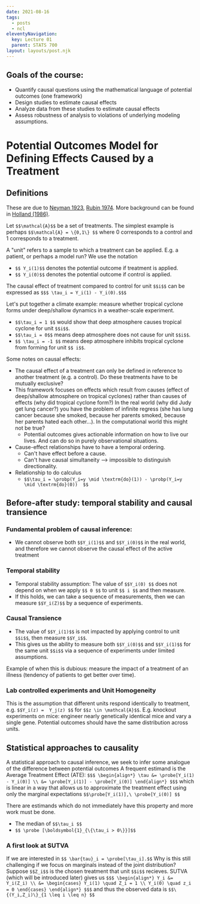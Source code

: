 ```yaml
---
date: 2021-08-16
tags:
  - posts
  - ncl
eleventyNavigation:
  key: Lecture 01
  parent: STATS 700
layout: layouts/post.njk
---
```


## Goals of the course:
* Quantify causal questions using the mathematical language of potential outcomes (one framework)
* Design studies to estimate causal effects 
* Analyze data from these studies to estimate causal effects
* Assess robustness of analysis to violations of underlying modeling assumptions.

# Potential Outcomes Model for Defining Effects Caused by a Treatment
## Definitions

These are due to [Neyman 1923](https://www.jstor.org/stable/2245382), [Rubin 1974](https://drive.google.com/file/d/1jW9kZhwSSAddQJ83IvcEviAnERbsi1Da/view?usp=sharing). More background can be found in [Holland (1986)](https://www.jstor.org/stable/2289064).

Let `$$\mathcal{A}$$` be a set of treatments. The simplest example is perhaps `$$\mathcal{A} = \{0,1\} $$` where 0 corresponds to a control
and 1 corresponds to a treatment. 

A "unit" refers to a sample to which a treatment can be applied. E.g. a patient, or perhaps a model run?
We use the notation
* `$$ Y_i(1)$$` denotes the potential outcome if treatment is applied.
* `$$ Y_i(0)$$` denotes the potential outcome if control is applied.

The causal effect of treatment compared to control for unit `$$i$$` can be expressed as `$$$ \tau_i = Y_i(1) - Y_i(0).$$$`

Let's put together a climate example: measure whether tropical cyclone forms under deep/shallow dynamics in a weather-scale experiment. 
* `$$\tau_i = 1 $$` would show that deep atmosphere causes tropical cyclone for unit `$$i$$`.
* `$$\tau_i = 0$$` means deep atmosphere does not cause for unit `$$i$$`.
* `$$ \tau_i = -1 $$` means deep atmosphere inhibits tropical cyclone from forming for unit `$$ i$$`.

Some notes on causal effects:
* The causal effect of a treatment can only be defined in reference to another treatment (e.g. a control). Do these treatments have to be mutually exclusive?
* This framework focuses on effects which result from causes (effect of deep/shallow atmosphere on tropical cyclones) rather than causes of effects (why did tropical cyclone form?)
In the real world (why did Judy get lung cancer?) you have the problem of infinite regress (she has lung cancer because she smoked, because her parents smoked, because her parents hated each other...).
In the computational world this might not be true?
  * Potential outcomes gives actionable information on how to live our lives. And can do so in purely observational situations.
* Cause-effect relationships have to have a temporal ordering.
  * Can't have effect before a cause.
  * Can't have causal simultaneity --> impossible to distinguish directionality.
* Relationship to do calculus
  * `$$\tau_i = \probp(Y_i=y \mid \textrm{do}(1)) - \probp(Y_i=y \mid \textrm{do}(0))  $$`

## Before-after study: temporal stability and causal transience
### Fundamental problem of causal inference:
* We cannot observe both `$$Y_i(1)$$` and `$$Y_i(0)$$` in the real world, and therefore we cannot observe the causal effect of the active treatment

### Temporal stability
* Temporal stability assumption: The value of `$$Y_i(0) $$` does not depend on when we apply `$$ 0 $$` to unit `$$ i $$` and then measure.
* If this holds, we can take a sequence of measurements, then we can measure `$$Y_i(Z)$$` by a sequence of experiments.

### Causal Transience
* The value of `$$Y_i(1)$$` is not impacted by applying control to unit `$$i$$`, then measure `$$Y_i$$`.
* This gives us the ability to measure both `$$Y_i(0)$$` and `$$Y_i(1)$$` for the same unit `$$i$$` via a sequence of experiments under limited assumptions.

Example of when this is dubious: measure the impact of a treatment of an illness (tendency of patients to get better over time).

### Lab controlled experiments and Unit Homogeneity
This is the assumption that different units respond identically to treatment, e.g. `$$Y_i(z) =  Y_j(z) $$` for `$$z \in \mathcal{A}$$`.
E.g. knockout experiments on mice: engineer nearly genetically identical mice and vary a single gene. Potential outcomes should have the same distribution across units.

## Statistical approaches to causality
A statistical approach to causal inference, we seek to infer some analogue of the difference between potential outcomes
A frequent estimand is the Average Treatment Effect (ATE):
`$$$
\begin{align*}
\tau &= \probe[Y_i(1) - Y_i(0)] \\
&= \probe[Y_i(1)] - \probe[Y_i(0)]
\end{align*}
$$$`
which is linear in a way that allows us to approximate the treatment effect using only the marginal expectations `$$\probe[Y_i(1)],\ \probe[Y_i(0)] $$`

There are estimands which do not immediately have this property and more work must be done.
* The median of `$$\tau_i $$`
* `$$ \probe [\boldsymbol{1}_{\{\tau_i > 0\}}]$$`

### A first look at SUTVA
If we are interested in `$$ \bar{tau}_i = \probe[\tau_i].$$` Why is this still challenging if we focus on marginals instead of the joint distribution?
Suppose `$$Z_i$$` is the chosen treatment that unit `$$i$$` recieves. SUTVA (which will be introduced later) gives us
`$$$
\begin{align*}
Y_i &= Y_i(Z_i) \\
  &= \begin{cases}
      Y_i(1) \quad Z_i = 1 \\
      Y_i(0) \quad z_i = 0
      \end{cases}
\end{align*}
$$$`
and thus the observed data is `$$\{(Y_i,Z_i)\}_{1 \leq i \leq n} $$`




